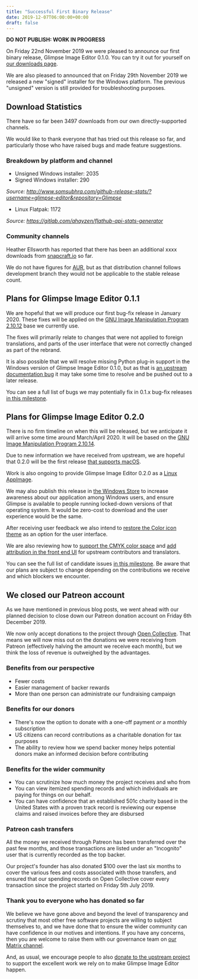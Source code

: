 ```yaml
---
title: "Successful First Binary Release"
date: 2019-12-07T06:00:00+00:00
draft: false
---
```

**DO NOT PUBLISH: WORK IN PROGRESS**

On Friday 22nd November 2019 we were pleased to announce our first binary release, Glimpse Image Editor 0.1.0. You can try it out for yourself on [our downloads page](/downloads/).

We are also pleased to announced that on Friday 29th November 2019 we released a new "signed" installer for the Windows platform. The previous "unsigned" version is still provided for troubleshooting purposes.

## Download Statistics
There have so far been 3497 downloads from our own directly-supported channels.

We would like to thank everyone that has tried out this release so far, and particularly those who have raised bugs and made feature suggestions.

### Breakdown by platform and channel
* Unsigned Windows installer: 2035
* Signed Windows installer: 290

*Source: http://www.somsubhra.com/github-release-stats/?username=glimpse-editor&repository=Glimpse*

* Linux Flatpak: 1172

*Source: https://gitlab.com/ahayzen/flathub-api-stats-generator*

### Community channels
Heather Ellsworth has reported that there has been an additional xxxx downloads from [snapcraft.io](https://snapcraft.io/glimpse-editor) so far.

We do not have figures for [AUR](https://aur.archlinux.org/packages/glimpse-editor-git/), but as that distribution channel follows development branch they would not be applicable to the stable release count.

## Plans for Glimpse Image Editor 0.1.1
We are hopeful that we will produce our first bug-fix release in January 2020. These fixes will be applied on the [GNU Image Manipulation Program 2.10.12](https://www.gimp.org/news/2019/06/12/gimp-2-10-12-released/) base we currently use.

The fixes will primarily relate to changes that were not applied to foreign translations, and parts of the user interface that were not correctly changed as part of the rebrand.

It is also possible that we will resolve missing Python plug-in support in the Windows version of Glimpse Image Editor 0.1.0, but as that is [an upstream documentation bug](https://github.com/glimpse-editor/Glimpse/issues/178) it may take some time to resolve and be pushed out to a later release.

You can see a full list of bugs we may potentially fix in 0.1.x bug-fix releases [in this milestone](https://github.com/glimpse-editor/Glimpse/milestone/6).

## Plans for Glimpse Image Editor 0.2.0
There is no firm timeline on when this will be released, but we anticipate it will arrive some time around March/April 2020. It will be based on the [GNU Image Manipulation Program 2.10.14](https://www.gimp.org/news/2019/10/31/gimp-2-10-14-released/).

Due to new information we have received from upstream, we are hopeful that 0.2.0 will be the first release [that supports macOS](https://github.com/glimpse-editor/Glimpse/issues/227).

Work is also ongoing to provide Glimpse Image Editor 0.2.0 as a [Linux AppImage](https://github.com/glimpse-editor/Glimpse/issues/108).

We may also publish this release in [the Windows Store](https://github.comhttps://deploy-preview-67--competent-wright-57cc1e.netlify.com/posts/successful-first-binary-release//glimpse-editor/Glimpse/issues/180) to increase awareness about our application among Windows users, and ensure Glimpse is available to people running locked-down versions of that operating system. It would be zero-cost to download and the user experience would be the same.

After receiving user feedback we also intend to [restore the Color icon theme](https://github.com/glimpse-editor/Glimpse/issues/232) as an option for the user interface.

We are also reviewing how to [support the CMYK color space](https://github.com/glimpse-editor/Glimpse/issues/252) and [add attribution in the front end UI](https://github.com/glimpse-editor/Glimpse/issues/179) for upstream contributors and translators.

You can see the full list of candidate issues [in this milestone](https://github.com/glimpse-editor/Glimpse/milestone/5). Be aware that our plans are subject to change depending on the contributions we receive and which blockers we encounter.

## We closed our Patreon account
As we have mentioned in previous blog posts, we went ahead with our planned decision to close down our Patreon donation account on Friday 6th December 2019.

We now only accept donations to the project through [Open Collective](https://opencollective.com/glimpse). That means we will now miss out on the donations we were receiving from Patreon (effectively halving the amount we receive each month), but we think the loss of revenue is outweighed by the advantages.

### Benefits from our perspective
* Fewer costs
* Easier management of backer rewards
* More than one person can administrate our fundraising campaign

### Benefits for our donors
* There's now the option to donate with a one-off payment *or* a monthly subscription
* US citizens can record contributions as a charitable donation for tax purposes
* The ability to review how we spend backer money helps potential donors make an informed decision before contributing

### Benefits for the wider community
* You can scrutinize how much money the project receives and who from
* You can view itemized spending records and which individuals are paying for things on our behalf.
* You can have confidence that an established 501c charity based in the United States with a proven track record is reviewing our expense claims and raised invoices before they are disbursed

### Patreon cash transfers
All the money we received through Patreon has been transferred over the past few months, and those transactions are listed under an "Incognito" user that is currently recorded as the top backer.

Our project's founder has also donated $100 over the last six months to cover the various fees and costs associated with those transfers, and ensured that our spending records on Open Collective cover every transaction since the project started on Friday 5th July 2019.

### Thank you to everyone who has donated so far
We believe we have gone above and beyond the level of transparency and scrutiny that most other free software projects are willing to subject themselves to, and we have done that to ensure the wider community can have confidence in our motives and intentions. If you have any concerns, then you are welcome to raise them with our governance team on [our Matrix channel](https://matrix.to/#/#glimpse:matrix.org).

And, as usual, we encourage people to also [donate to the upstream project](https://www.gimp.org/donating/) to support the excellent work we rely on to make Glimpse Image Editor happen.
